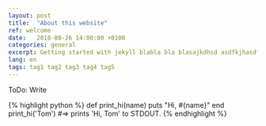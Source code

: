 ```yaml
---
layout: post
title:  "About this website"
ref: welcome
date:   2018-08-26 14:00:00 +0100
categories: general
excerpt: Getting started with jekyll blabla bla blasajkdhsd asdfkjhasdf sdafjkhgasdf kjhasgdf,sdfjhgsdfjhs sdfkjh sdjkhs sdkfjhsd fskjdfhsd skdfjhsf sdkfjhsf skdjhfs ksdjhf skdfjh sdfkjhsf skdjfh sdfkjhsdf ksjdf ssdf
lang: en
tags: tag1 tag2 tag3 tag4 tag5
---
```

ToDo: Write

{% highlight python %}
def print_hi(name)
  puts "Hi, #{name}"
end
print_hi('Tom')
#=> prints 'Hi, Tom' to STDOUT.
{% endhighlight %}
